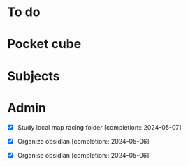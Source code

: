 # To do

# Pocket cube

# Subjects

# Admin
- [x] Study local map racing folder  [completion:: 2024-05-07]
- [x] Organize obsidian  [completion:: 2024-05-06]

- [x] Organise obsidian  [completion:: 2024-05-06]